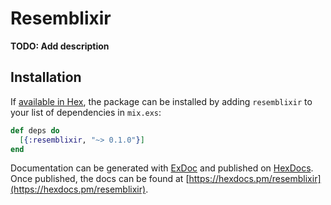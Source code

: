 # Resemblixir

**TODO: Add description**

## Installation

If [available in Hex](https://hex.pm/docs/publish), the package can be installed
by adding `resemblixir` to your list of dependencies in `mix.exs`:

```elixir
def deps do
  [{:resemblixir, "~> 0.1.0"}]
end
```

Documentation can be generated with [ExDoc](https://github.com/elixir-lang/ex_doc)
and published on [HexDocs](https://hexdocs.pm). Once published, the docs can
be found at [https://hexdocs.pm/resemblixir](https://hexdocs.pm/resemblixir).


